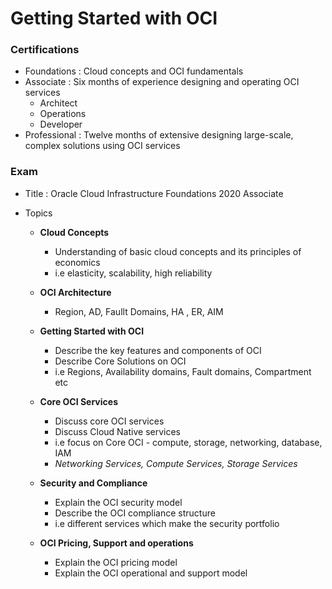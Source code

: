 # Getting Started with OCI 

### Certifications

* Foundations : Cloud concepts and OCI fundamentals
* Associate : Six months of experience designing and operating OCI services
  * Architect
  * Operations
  * Developer
* Professional : Twelve months of extensive designing large-scale, complex solutions using OCI services

### Exam

* Title : Oracle Cloud Infrastructure Foundations 2020 Associate

* Topics
  
  * **Cloud Concepts**
    * Understanding of basic cloud concepts and its principles of economics
    * i.e elasticity, scalability, high reliability 
    
  * **OCI Architecture**
    * Region, AD, Faullt Domains, HA , ER, AIM 
    
  * **Getting Started with OCI**
    * Describe the key features and components of OCI
    * Describe Core Solutions on OCI
    * i.e Regions, Availability domains, Fault domains, Compartment etc 
    
  * **Core OCI Services**
    * Discuss core OCI services
    * Discuss Cloud Native services
    * i.e focus on Core OCI - compute, storage, networking, database, IAM
    * *Networking Services, Compute Services, Storage Services*
    
  * **Security and Compliance**    
    * Explain the OCI security model
    * Describe the OCI compliance structure
    * i.e different services which make the security portfolio
    
  * **OCI Pricing, Support and operations**
    * Explain the OCI pricing model
    * Explain the OCI operational and support model
    

